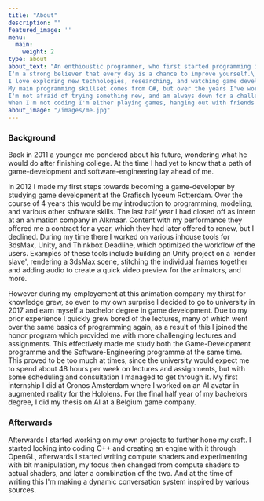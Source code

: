 ```yaml
---
title: "About"
description: ""
featured_image: ''
menu:
  main:
    weight: 2
type: about
about_text: "An enthioustic programmer, who first started programming in 2012.\
I'm a strong believer that every day is a chance to improve yourself.\
I love exploring new technologies, researching, and watching game developer conferences / dev-vlogs.
My main programming skillset comes from C#, but over the years I've worked with tons of different languages ranging from unknown ones such as MAXScript, to well known ones, such as python, and everything in between.
I'm not afraid of trying something new, and am always down for a challenge.
When I'm not coding I'm either playing games, hanging out with friends or in the gym working out."
about_image: "/images/me.jpg"
---
```


### Background

Back in 2011 a younger me pondered about his future, wondering what he would do after finishing college.
At the time I had yet to know that a path of game-development and software-engineering lay ahead of me. 

In 2012 I made my first steps towards becoming a game-developer by studying game development at the Grafisch lyceum Rotterdam. Over the course of 4 years this would be my introduction to programming, modeling, and various other software skills. The last half year I had closed off as intern at an animation company in Alkmaar.
Content with my performance they offered me a contract for a year, which they had later offered to renew, but I declined.
During my time there I worked on various inhouse tools for 3dsMax, Unity, and Thinkbox Deadline, which optimized the workflow of the users. Examples of these tools include building an Unity project on a 'render slave', rendering a 3dsMax scene, stitching the individual frames together and adding audio to create a quick video preview for the animators, and more.

However during my employement at this animation company my thirst for knowledge grew, so even to my own surprise I decided to go to university in 2017 and earn myself a bachelor degree in game development.
Due to my prior experience I quickly grew bored of the lectures, many of which went over the same basics of programming again, as a result of this I joined the honor program which provided me with more challenging lectures and assignments. This effectively made me study both the Game-Development programme and the Software-Engineering programme at the same time. This proved to be too much at times, since the university would expect me to spend about 48 hours per week on lectures and assignments, but with some scheduling and consultation I managed to get through it. My first internship I did at Cronos Amsterdam where I worked on an AI avatar in augmented reality for the Hololens.
For the final half year of my bachelors degree, I did my thesis on AI at a Belgium game company.

### Afterwards

Afterwards I started working on my own projects to further hone my craft. I started looking into coding C++ and creating an engine with it through OpenGL, afterwards I started writing compute shaders and experimenting with bit manipulation, my focus then changed from compute shaders to actual shaders, and later a combination of the two. And at the time of writing this I'm making a dynamic conversation system inspired by various sources.